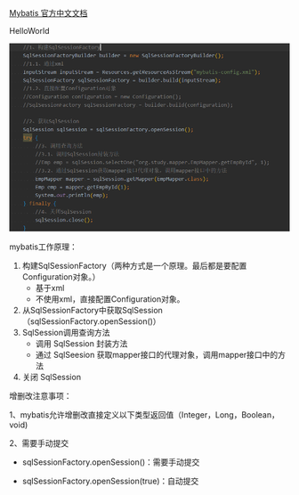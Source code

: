 [Mybatis 官方中文文档](https://mybatis.org/mybatis-3/zh/)

HelloWorld

![](./HelloWorld.png)



mybatis工作原理：

1. 构建SqlSessionFactory（两种方式是一个原理。最后都是要配置Configuration对象。）
   * 基于xml
   * 不使用xml，直接配置Configuration对象。
2. 从SqlSessionFactory中获取SqlSession（sqlSessionFactory.openSession()）
3. SqlSession调用查询方法
   * 调用 SqlSession 封装方法
   * 通过 SqlSeesion 获取mapper接口的代理对象，调用mapper接口中的方法 
4. 关闭 SqlSession



增删改注意事项：

1、mybatis允许增删改直接定义以下类型返回值（Integer，Long，Boolean，void)

2、需要手动提交

* sqlSessionFactory.openSession()：需要手动提交

* sqlSessionFactory.openSession(true)：自动提交


